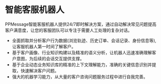 # 智能客服机器人
PPMessage智能客服机器人提供24/7即时解决方案，通过自动解决常见问题提高客户满意度，让您的客服团队可以专注于需要人工处理的复杂对话。

- 全面抓取并分析客户行为数据(浏览轨迹、历史订单、会话记录、身份信息等),让客服机器人第一时间了解客户。
- 基于客户画像、行业知识构建以及精准的语义分析，让机器人迅速准确理解客户意图，为后续的会话交互提供支撑。
- 基于企业动态业务知识库的精准的上下文理解能力，准确的关键信息识别并提取，快速解决客户问题。
- 强大的机器学习能力，从大量的客户咨询问题服务过程中进行自我完善。




